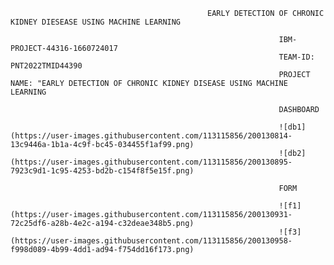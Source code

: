                                                 EARLY DETECTION OF CHRONIC KIDNEY DIESEASE USING MACHINE LEARNING     
 
                                                                IBM-PROJECT-44316-1660724017
                                                                TEAM-ID: PNT2022TMID44390
                                                                PROJECT NAME: "EARLY DETECTION OF CHRONIC KIDNEY DISEASE USING MACHINE LEARNING
                                                                
                                                                DASHBOARD
                                                                
                                                                ![db1](https://user-images.githubusercontent.com/113115856/200130814-13c9446a-1b1a-4c9f-bc45-034455f1af99.png)
                                                                ![db2](https://user-images.githubusercontent.com/113115856/200130895-7923c9d1-1c95-4253-bd2b-c154f8f5e15f.png)
                                                              
                                                                FORM
                                                                
                                                                ![f1](https://user-images.githubusercontent.com/113115856/200130931-72c25df6-a28b-4e2c-a194-c32deae348b5.png)
                                                                ![f3](https://user-images.githubusercontent.com/113115856/200130958-f998d089-4b99-4dd1-ad94-f754dd16f173.png)

